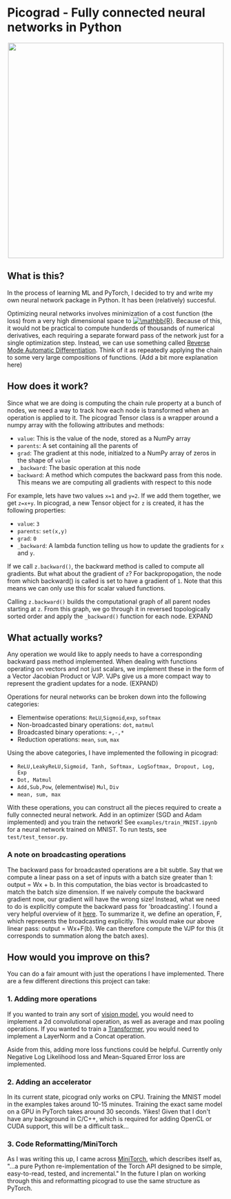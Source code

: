 # Picograd - Fully connected neural networks in Python 

<p align="center">
<img src="https://github.com/fattorib/picograd/blob/picograd/pics/autodiff.png" width="500">
</p>

## What is this?
In the process of learning ML and PyTorch, I decided to try and write my own neural network package in Python. It has been (relatively) succesful. 

Optimizing neural networks involves minimization of a cost function (the loss) from a very high dimensional space to <a href="https://www.codecogs.com/eqnedit.php?latex=\mathbb{R}" target="_blank"><img src="https://latex.codecogs.com/gif.latex?\mathbb{R}" title="\mathbb{R}" /></a>. Because of this, it would not be practical to compute hunderds of thousands of numerical derivatives, each requiring a separate forward pass of the network just for a single optimization step. Instead, we can use something called [Reverse Mode Automatic Differentiation](https://en.wikipedia.org/wiki/Automatic_differentiation#Reverse_accumulation). Think of it as repeatedly applying the chain to some very large compositions of functions. (Add a bit more explanation here)


## How does it work?
Since what we are doing is computing the chain rule property at a bunch of nodes, we need a way to track how each node is transformed when an operation is applied to it. 
The picograd Tensor class is a wrapper around a numpy array with the following attributes and methods:
- `value`: This is the value of the node, stored as a NumPy array
- `parents`: A set containing all the parents of 
- `grad`: The gradient at this node, initialzed to a NumPy array of zeros in the shape of `value`
- `_backward`: The basic operation at this node
- `backward`: A method which computes the backward pass from this node. This means we are computing all gradients with respect to this node

For example, lets have two values `x=1` and `y=2`. If we add them together, we get `z=x+y`. In picograd, a new Tensor object for `z` is created, it has the following properties:
- `value`: `3`
- `parents`: `set(x,y)`
- `grad`: `0`
- `_backward`: A lambda function telling us how to update the gradients for `x` and `y`.

If we call `z.backward()`, the backward method is called to compute all gradients. But what about the gradient of `z`? For backpropogation, the node from which backward() is called is set to have a gradient of `1`. Note that this means we can only use this for scalar valued functions. 

Calling `z.backward()` builds the computational graph of all parent nodes starting at `z`. From this graph, we go through it in reversed topologically sorted order and apply the `_backward()` function for each node. EXPAND

## What actually works?
Any operation we would like to apply needs to have a corresponding backward pass method implemented. When dealing with functions operating on vectors and not just scalars, we implement these in the form of a Vector Jacobian Product or VJP. VJPs give us a more compact way to represent the gradient updates for a node. (EXPAND)

Operations for neural networks can be broken down into the following categories:
- Elementwise operations: `ReLU`,`Sigmoid`,`exp`, `softmax`
- Non-broadcasted binary operations: `dot`, `matmul`
- Broadcasted binary operations: `+,-,*`
- Reduction operations: `mean`, `sum`, `max`

Using the above categories, I have implemented the following in picograd:
- `ReLU,LeakyReLU,Sigmoid, Tanh, Softmax, LogSoftmax, Dropout, Log, Exp`
- `Dot, Matmul`
- `Add,Sub,Pow`, (elementwise) `Mul`, `Div`
- `mean, sum, max`

With these operations, you can construct all the pieces required to create a fully connected neural network. Add in an optimizer (SGD and Adam implemented) and you train the network! See `examples/train_MNIST.ipynb` for a neural network trained on MNIST. To run tests, see `test/test_tensor.py`.
### A note on broadcasting operations
The backward pass for broadcasted operations are a bit subtle. Say that we compute a linear pass on a set of inputs with a batch size greater than 1: output = Wx + b. In this computation, the bias vector is broadcasted to match the batch size dimension. If we naively compute the backward gradient now, our gradient will have the wrong size! Instead, what we need to do is explicitly compute the backward pass for 'broadcasting'. I found a very helpful overview of it [here](http://coldattic.info/post/116/). To summarize it, we define an operation, F, which represents the broadcasting explicitly. This would make our above linear pass: output = Wx+F(b). We can therefore compute the VJP for this (it corresponds to summation along the batch axes).

## How would you improve on this?
You can do a fair amount with just the operations I have implemented. There are a few different directions this project can take:

### 1. Adding more operations 
If you wanted to train any sort of [vision model](https://arxiv.org/abs/1409.1556), you would need to implement a 2d convolutional operation, as well as average and max pooling operations. If you wanted to train a [Transformer](https://arxiv.org/abs/1706.03762), you would need to implement a LayerNorm and a Concat operation. 

Aside from this, adding more loss functions could be helpful. Currently only Negative Log Likelihood loss and Mean-Squared Error loss are implemented. 

### 2. Adding an accelerator
In its current state, picograd only works on CPU. Training the MNIST model in the examples takes around 10-15 minutes. Training the exact same model on a GPU in PyTorch takes around 30 seconds. Yikes! Given that I don't have any background in C/C++, which is required for adding OpenCL or CUDA support, this will be a difficult task...

### 3. Code Reformatting/MiniTorch
As I was writing this up, I came across [MiniTorch](https://minitorch.github.io/), which describes itself as, "...a pure Python re-implementation of the Torch API designed to be simple, easy-to-read, tested, and incremental." In the future I plan on working through this and reformatting picograd to use the same structure as PyTorch. 

 
